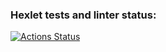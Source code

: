 ### Hexlet tests and linter status:
[![Actions Status](https://github.com/illirel/frontend-project-46/actions/workflows/hexlet-check.yml/badge.svg)](https://github.com/illirel/frontend-project-46/actions)